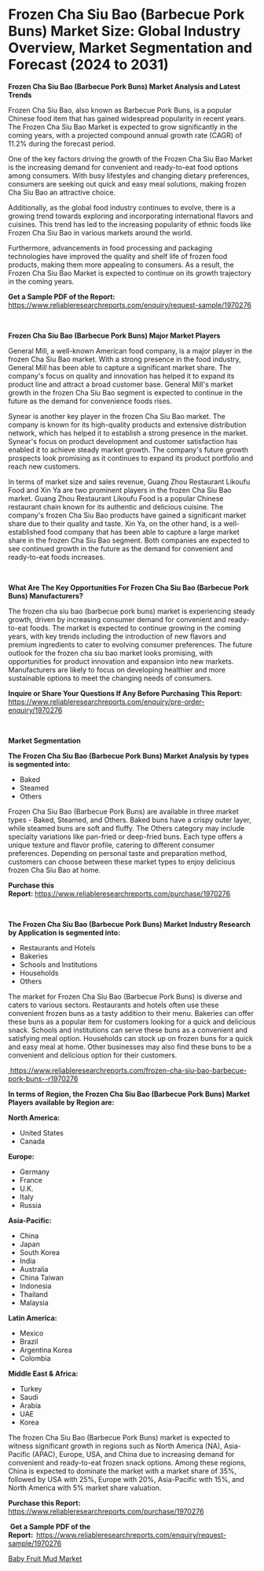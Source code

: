 <p><h1>Frozen Cha Siu Bao (Barbecue Pork Buns) Market Size: Global Industry Overview, Market Segmentation and Forecast (2024 to 2031)</h1></p><p><strong>Frozen Cha Siu Bao (Barbecue Pork Buns) Market Analysis and Latest Trends</strong></p>
<p><p>Frozen Cha Siu Bao, also known as Barbecue Pork Buns, is a popular Chinese food item that has gained widespread popularity in recent years. The Frozen Cha Siu Bao Market is expected to grow significantly in the coming years, with a projected compound annual growth rate (CAGR) of 11.2% during the forecast period.</p><p>One of the key factors driving the growth of the Frozen Cha Siu Bao Market is the increasing demand for convenient and ready-to-eat food options among consumers. With busy lifestyles and changing dietary preferences, consumers are seeking out quick and easy meal solutions, making frozen Cha Siu Bao an attractive choice.</p><p>Additionally, as the global food industry continues to evolve, there is a growing trend towards exploring and incorporating international flavors and cuisines. This trend has led to the increasing popularity of ethnic foods like Frozen Cha Siu Bao in various markets around the world.</p><p>Furthermore, advancements in food processing and packaging technologies have improved the quality and shelf life of frozen food products, making them more appealing to consumers. As a result, the Frozen Cha Siu Bao Market is expected to continue on its growth trajectory in the coming years.</p></p>
<p><strong>Get a Sample PDF of the Report:&nbsp;</strong> <a href="https://www.reliableresearchreports.com/enquiry/request-sample/1970276">https://www.reliableresearchreports.com/enquiry/request-sample/1970276</a></p>
<p>&nbsp;</p>
<p><strong>Frozen Cha Siu Bao (Barbecue Pork Buns) Major Market Players</strong></p>
<p><p>General Mill, a well-known American food company, is a major player in the frozen Cha Siu Bao market. With a strong presence in the food industry, General Mill has been able to capture a significant market share. The company's focus on quality and innovation has helped it to expand its product line and attract a broad customer base. General Mill's market growth in the frozen Cha Siu Bao segment is expected to continue in the future as the demand for convenience foods rises.</p><p>Synear is another key player in the frozen Cha Siu Bao market. The company is known for its high-quality products and extensive distribution network, which has helped it to establish a strong presence in the market. Synear's focus on product development and customer satisfaction has enabled it to achieve steady market growth. The company's future growth prospects look promising as it continues to expand its product portfolio and reach new customers.</p><p>In terms of market size and sales revenue, Guang Zhou Restaurant Likoufu Food and Xin Ya are two prominent players in the frozen Cha Siu Bao market. Guang Zhou Restaurant Likoufu Food is a popular Chinese restaurant chain known for its authentic and delicious cuisine. The company's frozen Cha Siu Bao products have gained a significant market share due to their quality and taste. Xin Ya, on the other hand, is a well-established food company that has been able to capture a large market share in the frozen Cha Siu Bao segment. Both companies are expected to see continued growth in the future as the demand for convenient and ready-to-eat foods increases.</p></p>
<p>&nbsp;</p>
<p><strong>What Are The Key Opportunities For Frozen Cha Siu Bao (Barbecue Pork Buns) Manufacturers?</strong></p>
<p><p>The frozen cha siu bao (barbecue pork buns) market is experiencing steady growth, driven by increasing consumer demand for convenient and ready-to-eat foods. The market is expected to continue growing in the coming years, with key trends including the introduction of new flavors and premium ingredients to cater to evolving consumer preferences. The future outlook for the frozen cha siu bao market looks promising, with opportunities for product innovation and expansion into new markets. Manufacturers are likely to focus on developing healthier and more sustainable options to meet the changing needs of consumers.</p></p>
<p><strong>Inquire or Share Your Questions If Any Before Purchasing This Report:</strong> <a href="https://www.reliableresearchreports.com/enquiry/pre-order-enquiry/1970276">https://www.reliableresearchreports.com/enquiry/pre-order-enquiry/1970276</a></p>
<p>&nbsp;</p>
<p><strong>Market Segmentation</strong></p>
<p><strong>The Frozen Cha Siu Bao (Barbecue Pork Buns) Market Analysis by types is segmented into:</strong></p>
<p><ul><li>Baked</li><li>Steamed</li><li>Others</li></ul></p>
<p><p>Frozen Cha Siu Bao (Barbecue Pork Buns) are available in three market types - Baked, Steamed, and Others. Baked buns have a crispy outer layer, while steamed buns are soft and fluffy. The Others category may include specialty variations like pan-fried or deep-fried buns. Each type offers a unique texture and flavor profile, catering to different consumer preferences. Depending on personal taste and preparation method, customers can choose between these market types to enjoy delicious frozen Cha Siu Bao at home.</p></p>
<p><strong>Purchase this Report:&nbsp;</strong><a href="https://www.reliableresearchreports.com/purchase/1970276">https://www.reliableresearchreports.com/purchase/1970276</a></p>
<p>&nbsp;</p>
<p><strong>The Frozen Cha Siu Bao (Barbecue Pork Buns) Market Industry Research by Application is segmented into:</strong></p>
<p><ul><li>Restaurants and Hotels</li><li>Bakeries</li><li>Schools and Institutions</li><li>Households</li><li>Others</li></ul></p>
<p><p>The market for Frozen Cha Siu Bao (Barbecue Pork Buns) is diverse and caters to various sectors. Restaurants and hotels often use these convenient frozen buns as a tasty addition to their menu. Bakeries can offer these buns as a popular item for customers looking for a quick and delicious snack. Schools and institutions can serve these buns as a convenient and satisfying meal option. Households can stock up on frozen buns for a quick and easy meal at home. Other businesses may also find these buns to be a convenient and delicious option for their customers.</p></p>
<p><a href="https://www.reliableresearchreports.com/frozen-cha-siu-bao-barbecue-pork-buns--r1970276">&nbsp;https://www.reliableresearchreports.com/frozen-cha-siu-bao-barbecue-pork-buns--r1970276</a></p>
<p><strong>In terms of Region, the Frozen Cha Siu Bao (Barbecue Pork Buns) Market Players available by Region are:</strong></p>
<p>
    <p> <strong> North America: </strong>
        <ul>
            <li>United States</li>
            <li>Canada</li>
        </ul>
        </p> 
    <p> <strong> Europe: </strong>
        <ul>
            <li>Germany</li>
            <li>France</li>
            <li>U.K.</li>
            <li>Italy</li>
            <li>Russia</li>
        </ul>
        </p> 
    <p> <strong> Asia-Pacific: </strong>
        <ul>
            <li>China</li>
            <li>Japan</li>
            <li>South Korea</li>
            <li>India</li>
            <li>Australia</li>
            <li>China Taiwan</li>
            <li>Indonesia</li>
            <li>Thailand</li>
            <li>Malaysia</li>
        </ul>
        </p> 
    <p> <strong> Latin America: </strong>
        <ul>
            <li>Mexico</li>
            <li>Brazil</li>
            <li>Argentina Korea</li>
            <li>Colombia</li>
        </ul>
        </p> 
    <p> <strong> Middle East & Africa: </strong>
        <ul>
            <li>Turkey</li>
            <li>Saudi</li>
            <li>Arabia</li>
            <li>UAE</li>
            <li>Korea</li>
        </ul>
    </p>
    </p>
<p><p>The frozen Cha Siu Bao (Barbecue Pork Buns) market is expected to witness significant growth in regions such as North America (NA), Asia-Pacific (APAC), Europe, USA, and China due to increasing demand for convenient and ready-to-eat frozen snack options. Among these regions, China is expected to dominate the market with a market share of 35%, followed by USA with 25%, Europe with 20%, Asia-Pacific with 15%, and North America with 5% market share valuation.</p></p>
<p><strong>Purchase this Report: </strong><a href="https://www.reliableresearchreports.com/purchase/1970276">https://www.reliableresearchreports.com/purchase/1970276</a></p>
<p>&nbsp;<strong>Get a Sample PDF of the Report:&nbsp;&nbsp;</strong><a href="https://www.reliableresearchreports.com/enquiry/request-sample/1970276">https://www.reliableresearchreports.com/enquiry/request-sample/1970276</a></p>
<p><strong></strong></p>
<p><p><a href="https://github.com/sofayahoo2023/Market-Research-Report-List-4/blob/main/baby-fruit-mud-market.md">Baby Fruit Mud Market</a></p></p>